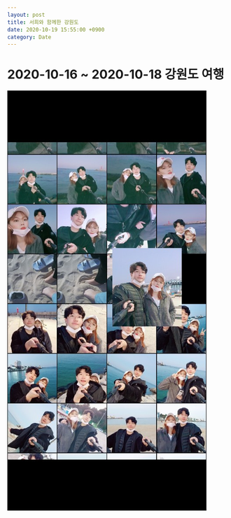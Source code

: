 ```yaml
---
layout: post
title: 서희와 함께한 강원도
date: 2020-10-19 15:55:00 +0900
category: Date
---
```


# 2020-10-16 ~ 2020-10-18 강원도 여행

![요약본](/public/img/1.jpg)